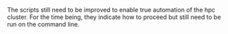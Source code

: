 The scripts still need to be improved to enable true automation of the hpc cluster. 
For the time being, they indicate how to proceed but still need to be run on the command line. 
